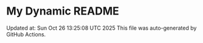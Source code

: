 # My Dynamic README
Updated at: Sun Oct 26 13:25:08 UTC 2025
This file was auto-generated by GitHub Actions.
